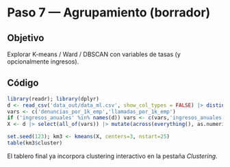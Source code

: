 # Paso 7 — Agrupamiento (borrador)

## Objetivo
Explorar K-means / Ward / DBSCAN con variables de tasas (y opcionalmente ingresos).

## Código
```r
library(readr); library(dplyr)
d <- read_csv('data_out/data_ml.csv', show_col_types = FALSE) |> distinct(distrito, anio, .keep_all = TRUE)
vars <- c('denuncias_por_1k_emp','llamadas_por_1k_emp')
if ('ingresos_anuales' %in% names(d)) vars <- c(vars,'ingresos_anuales')
X <- d |> select(all_of(vars)) |> mutate(across(everything(), as.numeric)) |> scale() |> as.matrix()

set.seed(123); km3 <- kmeans(X, centers=3, nstart=25)
table(km3$cluster)
```

El tablero final ya incorpora clustering interactivo en la pestaña *Clustering*.
